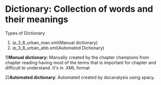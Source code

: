 # Dictionary: Collection of words and their meanings
Types of Dictionary 
1) ip_3_8_urban_man.xml(Manual dictionary)
2) ip_3_8_urban_abb.xml(Automated Dictionary)

1)**Manual dictionary:** Manually created by the chapter champions from chapter reading having most of the terms that is important for chapter and difficult to understand.
It's in .XML format

  
2)**Automated dictionary**: Automated created by docanalysis using spacy.  
